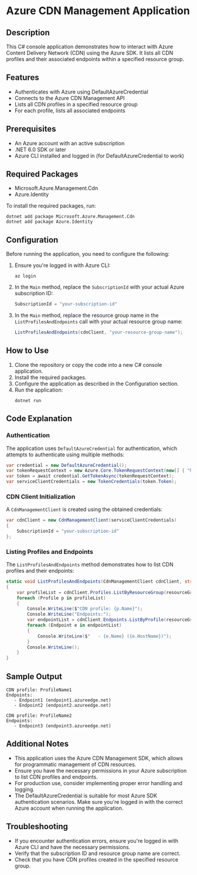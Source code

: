 # Azure CDN Management Application

## Description
This C# console application demonstrates how to interact with Azure Content Delivery Network (CDN) using the Azure SDK. It lists all CDN profiles and their associated endpoints within a specified resource group.

## Features
- Authenticates with Azure using DefaultAzureCredential
- Connects to the Azure CDN Management API
- Lists all CDN profiles in a specified resource group
- For each profile, lists all associated endpoints

## Prerequisites
- An Azure account with an active subscription
- .NET 6.0 SDK or later
- Azure CLI installed and logged in (for DefaultAzureCredential to work)

## Required Packages
- Microsoft.Azure.Management.Cdn
- Azure.Identity

To install the required packages, run:
```
dotnet add package Microsoft.Azure.Management.Cdn
dotnet add package Azure.Identity
```

## Configuration
Before running the application, you need to configure the following:

1. Ensure you're logged in with Azure CLI:
   ```
   az login
   ```

2. In the `Main` method, replace the `SubscriptionId` with your actual Azure subscription ID:
   ```csharp
   SubscriptionId = "your-subscription-id"
   ```

3. In the `Main` method, replace the resource group name in the `ListProfilesAndEndpoints` call with your actual resource group name:
   ```csharp
   ListProfilesAndEndpoints(cdnClient, "your-resource-group-name");
   ```

## How to Use
1. Clone the repository or copy the code into a new C# console application.
2. Install the required packages.
3. Configure the application as described in the Configuration section.
4. Run the application:
   ```
   dotnet run
   ```

## Code Explanation

### Authentication
The application uses `DefaultAzureCredential` for authentication, which attempts to authenticate using multiple methods:

```csharp
var credential = new DefaultAzureCredential();
var tokenRequestContext = new Azure.Core.TokenRequestContext(new[] { "https://management.azure.com/.default" });
var token = await credential.GetTokenAsync(tokenRequestContext);
var serviceClientCredentials = new TokenCredentials(token.Token);
```

### CDN Client Initialization
A `CdnManagementClient` is created using the obtained credentials:

```csharp
var cdnClient = new CdnManagementClient(serviceClientCredentials)
{
    SubscriptionId = "your-subscription-id"
};
```

### Listing Profiles and Endpoints
The `ListProfilesAndEndpoints` method demonstrates how to list CDN profiles and their endpoints:

```csharp
static void ListProfilesAndEndpoints(CdnManagementClient cdnClient, string resourceGroupName)
{
    var profileList = cdnClient.Profiles.ListByResourceGroup(resourceGroupName);
    foreach (Profile p in profileList)
    {
        Console.WriteLine($"CDN profile: {p.Name}");
        Console.WriteLine("Endpoints:");
        var endpointList = cdnClient.Endpoints.ListByProfile(resourceGroupName, p.Name);
        foreach (Endpoint e in endpointList)
        {
            Console.WriteLine($"   - {e.Name} ({e.HostName})");
        }
        Console.WriteLine();
    }
}
```

## Sample Output
```
CDN profile: ProfileName1
Endpoints:
   - Endpoint1 (endpoint1.azureedge.net)
   - Endpoint2 (endpoint2.azureedge.net)

CDN profile: ProfileName2
Endpoints:
   - Endpoint3 (endpoint3.azureedge.net)
```

## Additional Notes
- This application uses the Azure CDN Management SDK, which allows for programmatic management of CDN resources.
- Ensure you have the necessary permissions in your Azure subscription to list CDN profiles and endpoints.
- For production use, consider implementing proper error handling and logging.
- The DefaultAzureCredential is suitable for most Azure SDK authentication scenarios. Make sure you're logged in with the correct Azure account when running the application.

## Troubleshooting
- If you encounter authentication errors, ensure you're logged in with Azure CLI and have the necessary permissions.
- Verify that the subscription ID and resource group name are correct.
- Check that you have CDN profiles created in the specified resource group.
